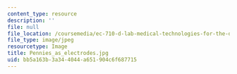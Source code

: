 ```yaml
---
content_type: resource
description: ''
file: null
file_location: /coursemedia/ec-710-d-lab-medical-technologies-for-the-developing-world-spring-2010/bb5a163b3a344044a651904c6f687715_Pennies_as_electrodes.jpg
file_type: image/jpeg
resourcetype: Image
title: Pennies_as_electrodes.jpg
uid: bb5a163b-3a34-4044-a651-904c6f687715
---
```

